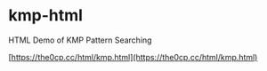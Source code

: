 # kmp-html
HTML Demo of KMP Pattern Searching

[https://the0cp.cc/html/kmp.html](https://the0cp.cc/html/kmp.html)
